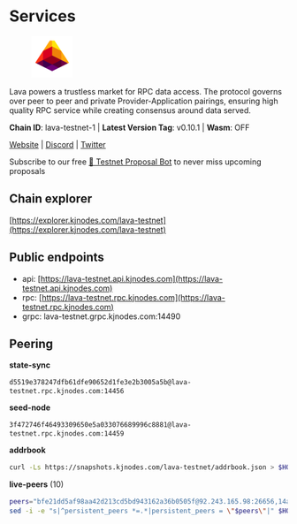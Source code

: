 # Services

<figure><img src="https://raw.githubusercontent.com/kj89/cosmos-images/main/logos/lava.png" alt=""><figcaption></figcaption></figure>

Lava powers a trustless market for RPC data access. The protocol  governs over peer to peer and private Provider-Application pairings,  ensuring high quality RPC service while creating consensus around data served.

**Chain ID**: lava-testnet-1 | **Latest Version Tag**: v0.10.1 | **Wasm**: OFF

[Website](https://lavanet.xyz) | [Discord](https://discord.com/invite/Tbk5NxTCdA) | [Twitter](https://twitter.com/lavanetxyz)



Subscribe to our free [🤖 Testnet Proposal Bot](https://t.me/kjnodes_testnet_proposal_bot) to never miss upcoming proposals


## Chain explorer
[https://explorer.kjnodes.com/lava-testnet](https://explorer.kjnodes.com/lava-testnet)

## Public endpoints

* api: [https://lava-testnet.api.kjnodes.com](https://lava-testnet.api.kjnodes.com)
* rpc: [https://lava-testnet.rpc.kjnodes.com](https://lava-testnet.rpc.kjnodes.com)
* grpc: lava-testnet.grpc.kjnodes.com:14490

## Peering

**state-sync**

```text
d5519e378247dfb61dfe90652d1fe3e2b3005a5b@lava-testnet.rpc.kjnodes.com:14456
```

**seed-node**

```text
3f472746f46493309650e5a033076689996c8881@lava-testnet.rpc.kjnodes.com:14459
```

**addrbook**
```bash
curl -Ls https://snapshots.kjnodes.com/lava-testnet/addrbook.json > $HOME/.lava/config/addrbook.json
```

**live-peers** (10)
```bash
peers="bfe21dd5af98aa42d213cd5bd943162a36b0505f@92.243.165.98:26656,14ae45e7f2ff7491cfa686a8fcac7cc095bc38ff@213.239.217.52:39656,8b154033143fdedf4835dfc7b030c7d781bfd54e@195.201.219.227:26656,47385d0a7051109de5342e3b27890c4a4b9e0763@65.108.72.233:16656,ef1b3374ca00c338de50d51fc41ca317488156eb@207.244.245.41:26656,8a117e9a5a7dcbf3963a2d1982aabc92fa5e2a5d@18.220.175.93:26656,acc3fe0b067e10b55c060b2f740d6193bf15a315@15.204.207.179:26656,15480dd0fcccdf317d11993ff4c5d0098bc48a47@78.46.106.75:11656,b16eb3c538b9a460612a4cea37c2657f15579126@65.109.30.90:11656,5e068fccd370b2f2e5ab4240a304323af6385f1f@172.93.110.154:27656"
sed -i -e "s|^persistent_peers *=.*|persistent_peers = \"$peers\"|" $HOME/.lava/config/config.toml
```

